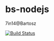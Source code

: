 # bs-nodejs
7in14@Bartosz

[![Build Status](https://travis-ci.org/7in14/bs-nodejs.svg?branch=master)](https://travis-ci.org/7in14/bs-nodejs)